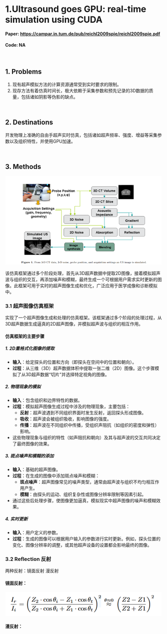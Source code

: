 # 1.Ultrasound goes GPU: real-time simulation using CUDA  
#### Paper:  https://campar.in.tum.de/pub/reichl2009spie/reichl2009spie.pdf
#### Code:  NA  

<br>

## 1. Problems
1. 现有超声模拟方法的计算资源通常受到实时要求的限制。
2. 现存方法有着仿真时间长，极大依赖于采集参数和预先记录的3D数据的质量，包括诸如阴影等伪影的缺点。

<br>

## 2. Destinations
开发物理上准确的自由手超声实时仿真，包括诸如超声频率、强度、增益等采集参数以及组织特性，并使用GPU加速。

<br>

## 3. Methods
![img](res/fig1.png)

该仿真框架通过多个阶段处理，首先从3D超声数据中提取2D图像，接着模拟超声波与组织的交互，再添加噪声和模糊，最终生成一个可根据用户需求实时更新的图像。此框架可用于实时的超声图像生成和优化，广泛应用于医学成像和诊断模拟中。

### 3.1 超声图像仿真框架

实现了一个超声图像生成和处理的仿真框架。该框架通过多个阶段的处理过程，从3D超声数据生成逼真的2D超声图像，并模拟超声波与组织的相互作用。

#### 仿真框架的主要步骤

##### 1. **2D重格式化图像的提取**
   - **输入**：给定探头的位置和方向（即探头在空间中的位置和朝向）。
   - **过程**：从三维（3D）超声数据体积中提取一张二维（2D）图像。这个步骤模拟了从3D超声数据“切片”并选择特定视角的图像。

##### 2. **物理现象的模拟**
   - **输入**：包含组织和边界特性的数据。
   - **过程**：模拟超声图像生成过程中涉及的物理现象，主要包括：
     - **反射**：超声波遇到不同组织界面时发生反射，返回探头形成图像。
     - **吸收**：超声波会被组织吸收，影响图像的强度。
     - **传播**：超声波在不同组织中传播，受组织声阻抗（如组织的密度和弹性）影响。
   - 这些物理现象与组织的特性（如声阻抗和朝向）及其与超声波的交互共同决定了最终图像的效果。

##### 3. **斑点噪声和模糊的添加**
   - **输入**：基础的超声图像。
   - **过程**：在生成的图像中添加斑点噪声和模糊：
     - **斑点噪声**：超声图像常见的噪声类型，通常由超声波与组织不均匀相互作用产生。
     - **模糊**：由探头的运动、组织复杂性或图像分辨率限制等因素引起。
   - 通过这些后处理步骤，使图像更加逼真，模拟现实中超声图像的噪声和模糊效果。

##### 4. **实时更新**
   - **输入**：用户定义的参数。
   - **过程**：生成的图像可以根据用户输入的参数进行实时更新。例如，探头位置的变化、图像分辨率的调整，或其他超声设备的设置都会影响最终的图像。

### 3.2 Reflection 反射
两种反射：镜面反射 漫反射

#### 镜面反射：
![img](res/fig2.png)

#### 漫反射：


